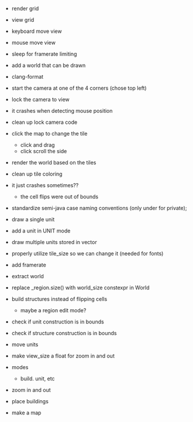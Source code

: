 - render grid
- view grid
- keyboard move view
- mouse move view
- sleep for framerate limiting
- add a world that can be drawn
- clang-format
- start the camera at one of the 4 corners (chose top left)
- lock the camera to view
- it crashes when detecting mouse position
- clean up lock camera code
- click the map to change the tile
  - click and drag
  - click scroll the side
- render the world based on the tiles
- clean up tile coloring
- it just crashes sometimes??
  - the cell flips were out of bounds
- standardize semi-java case naming conventions (only under for private);
- draw a single unit
- add a unit in UNIT mode
- draw multiple units stored in vector
- properly utilize tile_size so we can change it (needed for fonts)
- add framerate

- extract world
- replace _region.size() with world_size constexpr in World
- build structures instead of flipping cells
  - maybe a region edit mode?
- check if unit construction is in bounds
- check if structure construction is in bounds
- move units
- make view_size a float for zoom in and out
- modes
  - build. unit, etc
- zoom in and out
- place buildings
- make a map
